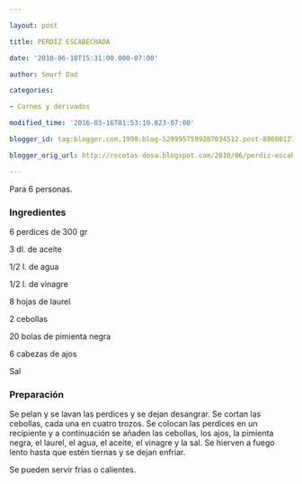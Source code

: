 ```yaml
---

layout: post

title: PERDIZ ESCABECHADA

date: '2010-06-10T15:31:00.000-07:00'

author: Smurf Dad

categories:

- Carnes y derivados

modified_time: '2016-03-16T01:53:10.823-07:00'

blogger_id: tag:blogger.com,1999:blog-5299957599287034512.post-886081278192854918

blogger_orig_url: http://recetas-desa.blogspot.com/2010/06/perdiz-escabechada.html

---
```


Para 6 personas.

<h3>Ingredientes</h3>6 perdices de 300 gr

3 dl. de aceite

1/2 l. de agua

1/2 l. de vinagre

8 hojas de laurel

2 cebollas

20 bolas de pimienta negra

6 cabezas de ajos

Sal

<h3>Preparación</h3>Se pelan y se lavan las perdices y se dejan desangrar. Se cortan las cebollas, cada una en cuatro trozos. Se colocan las perdices en un recipiente y a continuación se añaden las cebollas, los ajos, la pimienta negra, el laurel, el agua, el aceite, el vinagre y la sal. Se hierven a fuego lento hasta que estén tiernas y se dejan enfriar.

Se pueden servir frías o calientes.